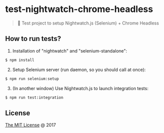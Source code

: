 # test-nightwatch-chrome-headless

> :ledger: Test project to setup Nightwatch.js (Selenium) + Chrome Headless

## How to run tests?

1. Installation of "nightwatch" and "selenium-standalone":

```bash
$ npm install  
```

2. Setup Selenium server (run daemon, so you should call at once):

```bash
$ npm run selenium:setup
```

3. (In another window) Use Nightwatch.js to launch integration tests:

```bash
$ npm run test:integration
```

## License

[The MIT License](http://piecioshka.mit-license.org) @ 2017
